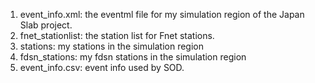 1. event_info.xml: the eventml file for my simulation region of the Japan Slab project.
2. fnet_stationlist: the station list for Fnet stations.
3. stations: my stations in the simulation region
4. fdsn_stations: my fdsn stations in the simulation region
5. event_info.csv: event info used by SOD.
